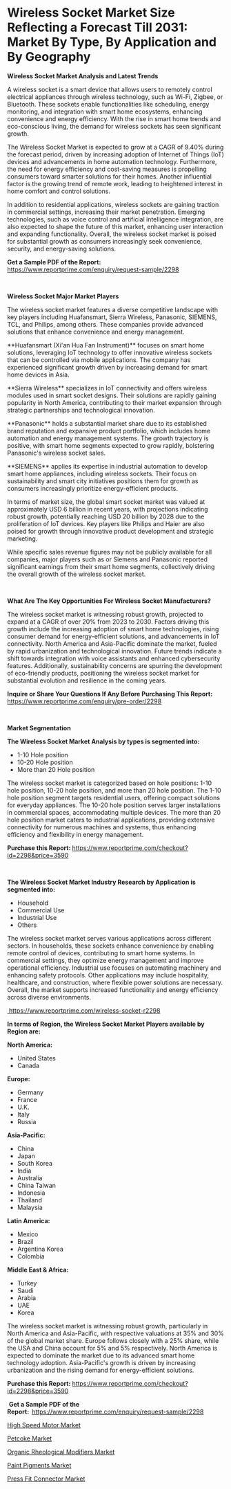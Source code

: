 <p><h1>Wireless Socket Market Size Reflecting a Forecast Till 2031: Market By Type, By Application and By Geography</h1></p><p><strong>Wireless Socket Market Analysis and Latest Trends</strong></p>
<p><p>A wireless socket is a smart device that allows users to remotely control electrical appliances through wireless technology, such as Wi-Fi, Zigbee, or Bluetooth. These sockets enable functionalities like scheduling, energy monitoring, and integration with smart home ecosystems, enhancing convenience and energy efficiency. With the rise in smart home trends and eco-conscious living, the demand for wireless sockets has seen significant growth.</p><p>The Wireless Socket Market is expected to grow at a CAGR of 9.40% during the forecast period, driven by increasing adoption of Internet of Things (IoT) devices and advancements in home automation technology. Furthermore, the need for energy efficiency and cost-saving measures is propelling consumers toward smarter solutions for their homes. Another influential factor is the growing trend of remote work, leading to heightened interest in home comfort and control solutions.</p><p>In addition to residential applications, wireless sockets are gaining traction in commercial settings, increasing their market penetration. Emerging technologies, such as voice control and artificial intelligence integration, are also expected to shape the future of this market, enhancing user interaction and expanding functionality. Overall, the wireless socket market is poised for substantial growth as consumers increasingly seek convenience, security, and energy-saving solutions.</p></p>
<p><strong>Get a Sample PDF of the Report:&nbsp;</strong> <a href="https://www.reportprime.com/enquiry/request-sample/2298?utm_campaign=1110&utm_medium=2&utm_source=Github&utm_content=ia&utm_term=15112024&utm_id=wireless-socket">https://www.reportprime.com/enquiry/request-sample/2298</a></p>
<p>&nbsp;</p>
<p><strong>Wireless Socket Major Market Players</strong></p>
<p><p>The wireless socket market features a diverse competitive landscape with key players including Huafansmart, Sierra Wireless, Panasonic, SIEMENS, TCL, and Philips, among others. These companies provide advanced solutions that enhance convenience and energy management.</p><p>**Huafansmart (Xi'an Hua Fan Instrument)** focuses on smart home solutions, leveraging IoT technology to offer innovative wireless sockets that can be controlled via mobile applications. The company has experienced significant growth driven by increasing demand for smart home devices in Asia.</p><p>**Sierra Wireless** specializes in IoT connectivity and offers wireless modules used in smart socket designs. Their solutions are rapidly gaining popularity in North America, contributing to their market expansion through strategic partnerships and technological innovation.</p><p>**Panasonic** holds a substantial market share due to its established brand reputation and expansive product portfolio, which includes home automation and energy management systems. The growth trajectory is positive, with smart home segments expected to grow rapidly, bolstering Panasonic's wireless socket sales.</p><p>**SIEMENS** applies its expertise in industrial automation to develop smart home appliances, including wireless sockets. Their focus on sustainability and smart city initiatives positions them for growth as consumers increasingly prioritize energy-efficient products.</p><p>In terms of market size, the global smart socket market was valued at approximately USD 6 billion in recent years, with projections indicating robust growth, potentially reaching USD 20 billion by 2028 due to the proliferation of IoT devices. Key players like Philips and Haier are also poised for growth through innovative product development and strategic marketing.</p><p>While specific sales revenue figures may not be publicly available for all companies, major players such as or Siemens and Panasonic reported significant earnings from their smart home segments, collectively driving the overall growth of the wireless socket market.</p></p>
<p>&nbsp;</p>
<p><strong>What Are The Key Opportunities For Wireless Socket Manufacturers?</strong></p>
<p><p>The wireless socket market is witnessing robust growth, projected to expand at a CAGR of over 20% from 2023 to 2030. Factors driving this growth include the increasing adoption of smart home technologies, rising consumer demand for energy-efficient solutions, and advancements in IoT connectivity. North America and Asia-Pacific dominate the market, fueled by rapid urbanization and technological innovation. Future trends indicate a shift towards integration with voice assistants and enhanced cybersecurity features. Additionally, sustainability concerns are spurring the development of eco-friendly products, positioning the wireless socket market for substantial evolution and resilience in the coming years.</p></p>
<p><strong>Inquire or Share Your Questions If Any Before Purchasing This Report:</strong> <a href="https://www.reportprime.com/enquiry/pre-order/2298?utm_campaign=1110&utm_medium=2&utm_source=Github&utm_content=ia&utm_term=15112024&utm_id=wireless-socket">https://www.reportprime.com/enquiry/pre-order/2298</a></p>
<p>&nbsp;</p>
<p><strong>Market Segmentation</strong></p>
<p><strong>The Wireless Socket Market Analysis by types is segmented into:</strong></p>
<p><ul><li>1-10 Hole position</li><li>10-20 Hole position</li><li>More than 20 Hole position</li></ul></p>
<p><p>The wireless socket market is categorized based on hole positions: 1-10 hole position, 10-20 hole position, and more than 20 hole position. The 1-10 hole position segment targets residential users, offering compact solutions for everyday appliances. The 10-20 hole position serves larger installations in commercial spaces, accommodating multiple devices. The more than 20 hole position market caters to industrial applications, providing extensive connectivity for numerous machines and systems, thus enhancing efficiency and flexibility in energy management.</p></p>
<p><strong>Purchase this Report:&nbsp;</strong><a href="https://www.reportprime.com/checkout?id=2298&price=3590&utm_campaign=1110&utm_medium=2&utm_source=Github&utm_content=ia&utm_term=15112024&utm_id=wireless-socket">https://www.reportprime.com/checkout?id=2298&price=3590</a></p>
<p>&nbsp;</p>
<p><strong>The Wireless Socket Market Industry Research by Application is segmented into:</strong></p>
<p><ul><li>Household</li><li>Commercial Use</li><li>Industrial Use</li><li>Others</li></ul></p>
<p><p>The wireless socket market serves various applications across different sectors. In households, these sockets enhance convenience by enabling remote control of devices, contributing to smart home systems. In commercial settings, they optimize energy management and improve operational efficiency. Industrial use focuses on automating machinery and enhancing safety protocols. Other applications may include hospitality, healthcare, and construction, where flexible power solutions are necessary. Overall, the market supports increased functionality and energy efficiency across diverse environments.</p></p>
<p><a href="https://www.reportprime.com/wireless-socket-r2298?utm_campaign=1110&utm_medium=2&utm_source=Github&utm_content=ia&utm_term=15112024&utm_id=wireless-socket">&nbsp;https://www.reportprime.com/wireless-socket-r2298</a></p>
<p><strong>In terms of Region, the Wireless Socket Market Players available by Region are:</strong></p>
<p>
    <p> <strong> North America: </strong>
        <ul>
            <li>United States</li>
            <li>Canada</li>
        </ul>
        </p> 
    <p> <strong> Europe: </strong>
        <ul>
            <li>Germany</li>
            <li>France</li>
            <li>U.K.</li>
            <li>Italy</li>
            <li>Russia</li>
        </ul>
        </p> 
    <p> <strong> Asia-Pacific: </strong>
        <ul>
            <li>China</li>
            <li>Japan</li>
            <li>South Korea</li>
            <li>India</li>
            <li>Australia</li>
            <li>China Taiwan</li>
            <li>Indonesia</li>
            <li>Thailand</li>
            <li>Malaysia</li>
        </ul>
        </p> 
    <p> <strong> Latin America: </strong>
        <ul>
            <li>Mexico</li>
            <li>Brazil</li>
            <li>Argentina Korea</li>
            <li>Colombia</li>
        </ul>
        </p> 
    <p> <strong> Middle East & Africa: </strong>
        <ul>
            <li>Turkey</li>
            <li>Saudi</li>
            <li>Arabia</li>
            <li>UAE</li>
            <li>Korea</li>
        </ul>
    </p>
    </p>
<p><p>The wireless socket market is witnessing robust growth, particularly in North America and Asia-Pacific, with respective valuations at 35% and 30% of the global market share. Europe follows closely with a 25% share, while the USA and China account for 5% and 5% respectively. North America is expected to dominate the market due to its advanced smart home technology adoption. Asia-Pacific's growth is driven by increasing urbanization and the rising demand for energy-efficient solutions.</p></p>
<p><strong>Purchase this Report: </strong><a href="https://www.reportprime.com/checkout?id=2298&price=3590&utm_campaign=1110&utm_medium=2&utm_source=Github&utm_content=ia&utm_term=15112024&utm_id=wireless-socket">https://www.reportprime.com/checkout?id=2298&price=3590</a></p>
<p>&nbsp;<strong>Get a Sample PDF of the Report:&nbsp;&nbsp;</strong><a href="https://www.reportprime.com/enquiry/request-sample/2298?utm_campaign=1110&utm_medium=2&utm_source=Github&utm_content=ia&utm_term=15112024&utm_id=wireless-socket">https://www.reportprime.com/enquiry/request-sample/2298</a></p>
<p><strong></strong></p>
<p><p><a href="https://issuu.com/reportprime-2/docs/high-speed-motor-market-size-2030.p_8d19163fde64f6?utm_campaign=1110&utm_medium=2&utm_source=Github&utm_content=ia&utm_term=15112024&utm_id=wireless-socket">High Speed Motor Market</a></p><p><a href="https://www.linkedin.com/pulse/surfing-petcoke-wave-riding-market-currents-2031-kuznets-gjxgc?utm_campaign=1110&utm_medium=2&utm_source=Github&utm_content=ia&utm_term=15112024&utm_id=wireless-socket">Petcoke Market</a></p><p><a href="https://www.linkedin.com/pulse/organic-rheological-modifiers-market-trends-detailed-study-its-k5j7c?utm_campaign=1110&utm_medium=2&utm_source=Github&utm_content=ia&utm_term=15112024&utm_id=wireless-socket">Organic Rheological Modifiers Market</a></p><p><a href="https://www.linkedin.com/pulse/analyzing-global-paint-pigments-market-growth-prospects-future-huxlc?utm_campaign=1110&utm_medium=2&utm_source=Github&utm_content=ia&utm_term=15112024&utm_id=wireless-socket">Paint Pigments Market</a></p><p><a href="https://issuu.com/reportprime-2/docs/press-fit-connector-market-size-203_4b63ecfb96c9a6?utm_campaign=1110&utm_medium=2&utm_source=Github&utm_content=ia&utm_term=15112024&utm_id=wireless-socket">Press Fit Connector Market</a></p></p>